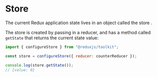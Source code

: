 # Store

The current Redux application state lives in an object called the store .

The store is created by passing in a reducer, and has a method called `getState` that returns the current state value:

```js
import { configureStore } from "@reduxjs/toolkit";

const store = configureStore({ reducer: counterReducer });

console.log(store.getState());
// {value: 0}
```
